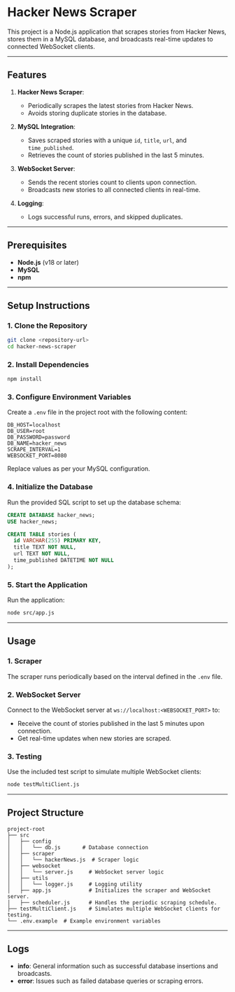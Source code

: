# Hacker News Scraper

This project is a Node.js application that scrapes stories from Hacker News, stores them in a MySQL database, and broadcasts real-time updates to connected WebSocket clients.

---

## Features

1. **Hacker News Scraper**:

   - Periodically scrapes the latest stories from Hacker News.
   - Avoids storing duplicate stories in the database.

2. **MySQL Integration**:

   - Saves scraped stories with a unique `id`, `title`, `url`, and `time_published`.
   - Retrieves the count of stories published in the last 5 minutes.

3. **WebSocket Server**:

   - Sends the recent stories count to clients upon connection.
   - Broadcasts new stories to all connected clients in real-time.

4. **Logging**:
   - Logs successful runs, errors, and skipped duplicates.

---

## Prerequisites

- **Node.js** (v18 or later)
- **MySQL**
- **npm**

---

## Setup Instructions

### 1. Clone the Repository

```bash
git clone <repository-url>
cd hacker-news-scraper
```

### 2. Install Dependencies

```bash
npm install
```

### 3. Configure Environment Variables

Create a `.env` file in the project root with the following content:

```env
DB_HOST=localhost
DB_USER=root
DB_PASSWORD=password
DB_NAME=hacker_news
SCRAPE_INTERVAL=1
WEBSOCKET_PORT=8080
```

Replace values as per your MySQL configuration.

### 4. Initialize the Database

Run the provided SQL script to set up the database schema:

```sql
CREATE DATABASE hacker_news;
USE hacker_news;

CREATE TABLE stories (
  id VARCHAR(255) PRIMARY KEY,
  title TEXT NOT NULL,
  url TEXT NOT NULL,
  time_published DATETIME NOT NULL
);
```

### 5. Start the Application

Run the application:

```bash
node src/app.js
```

---

## Usage

### 1. Scraper

The scraper runs periodically based on the interval defined in the `.env` file.

### 2. WebSocket Server

Connect to the WebSocket server at `ws://localhost:<WEBSOCKET_PORT>` to:

- Receive the count of stories published in the last 5 minutes upon connection.
- Get real-time updates when new stories are scraped.

### 3. Testing

Use the included test script to simulate multiple WebSocket clients:

```bash
node testMultiClient.js
```

---

## Project Structure

```
project-root
├── src
│   ├── config
│   │   └── db.js       # Database connection
│   ├── scraper
│   │   └── hackerNews.js  # Scraper logic
│   ├── websocket
│   │   └── server.js     # WebSocket server logic
│   ├── utils
│   │   └── logger.js     # Logging utility
│   ├── app.js            # Initializes the scraper and WebSocket server.
│   ├── scheduler.js      # Handles the periodic scraping schedule.
├── testMultiClient.js    # Simulates multiple WebSocket clients for testing.
└── .env.example  # Example environment variables
```

---

## Logs

- **info**: General information such as successful database insertions and broadcasts.
- **error**: Issues such as failed database queries or scraping errors.
